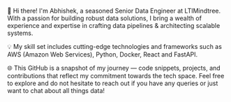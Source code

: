 👋 Hi there! I'm Abhishek, a seasoned Senior Data Engineer at LTIMindtree. With a passion for building robust data solutions, I bring a wealth of experience and expertise in crafting data pipelines & architecting scalable systems.


💡 My skill set includes cutting-edge technologies and frameworks such as AWS (Amazon Web Services), Python, Docker, React and FastAPI.


🌐 This GitHub is a snapshot of my journey — code snippets, projects, and contributions that reflect my commitment towards the tech space. Feel free to explore and do not hesitate to reach out if you have any queries or just want to chat about all things data!

<!--- 💞️ I’m looking to collaborate on ...
- 📫 How to reach me ...
----!>

<!---
abhishekshah25/abhishekshah25 is a ✨ special ✨ repository because its `README.md` (this file) appears on your GitHub profile.
You can click the Preview link to take a look at your changes.
--->

